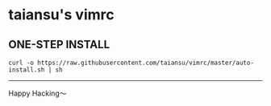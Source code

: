 # taiansu's vimrc

## ONE-STEP INSTALL

`curl -o https://raw.githubusercontent.com/taiansu/vimrc/master/auto-install.sh | sh`

---

Happy Hacking～

